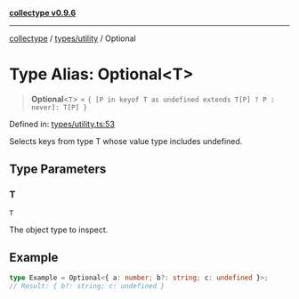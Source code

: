 [**collectype v0.9.6**](../../../README.md)

***

[collectype](../../../modules.md) / [types/utility](../README.md) / Optional

# Type Alias: Optional\<T\>

> **Optional**\<`T`\> = `{ [P in keyof T as undefined extends T[P] ? P : never]: T[P] }`

Defined in: [types/utility.ts:53](https://github.com/maduhaime/collectype/blob/ba52424b164c706fb5e7ecc5581685b53a2ac88d/src/types/utility.ts#L53)

Selects keys from type T whose value type includes undefined.

## Type Parameters

### T

`T`

The object type to inspect.

## Example

```ts
type Example = Optional<{ a: number; b?: string; c: undefined }>;
// Result: { b?: string; c: undefined }
```

